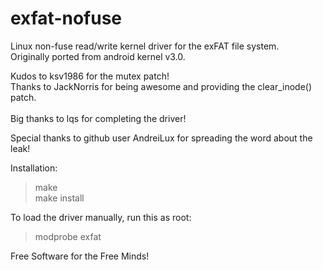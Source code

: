 exfat-nofuse
============

Linux non-fuse read/write kernel driver for the exFAT file system.<br />
Originally ported from android kernel v3.0.


Kudos to ksv1986 for the mutex patch!<br />
Thanks to JackNorris for being awesome and providing the clear_inode() patch.<br />
<br />
Big thanks to lqs for completing the driver!


Special thanks to github user AndreiLux for spreading the word about the leak!<br />


Installation:
> make<br />
> make install

To load the driver manually, run this as root:
> modprobe exfat


Free Software for the Free Minds!
